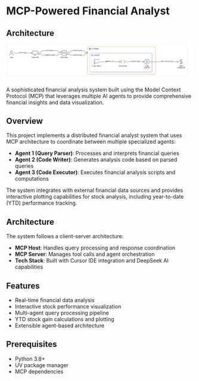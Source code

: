 # MCP-Powered Financial Analyst

## Architecture

![MCP Financial Analyst Architecture](image.jpg)

A sophisticated financial analysis system built using the Model Context Protocol (MCP) that leverages multiple AI agents to provide comprehensive financial insights and data visualization.

## Overview

This project implements a distributed financial analyst system that uses MCP architecture to coordinate between multiple specialized agents:

- **Agent 1 (Query Parser)**: Processes and interprets financial queries
- **Agent 2 (Code Writer)**: Generates analysis code based on parsed queries  
- **Agent 3 (Code Executor)**: Executes financial analysis scripts and computations

The system integrates with external financial data sources and provides interactive plotting capabilities for stock analysis, including year-to-date (YTD) performance tracking.

## Architecture

The system follows a client-server architecture:
- **MCP Host**: Handles query processing and response coordination
- **MCP Server**: Manages tool calls and agent orchestration
- **Tech Stack**: Built with Cursor IDE integration and DeepSeek AI capabilities

## Features

- Real-time financial data analysis
- Interactive stock performance visualization
- Multi-agent query processing pipeline
- YTD stock gain calculations and plotting
- Extensible agent-based architecture

## Prerequisites

- Python 3.8+
- UV package manager
- MCP dependencies


